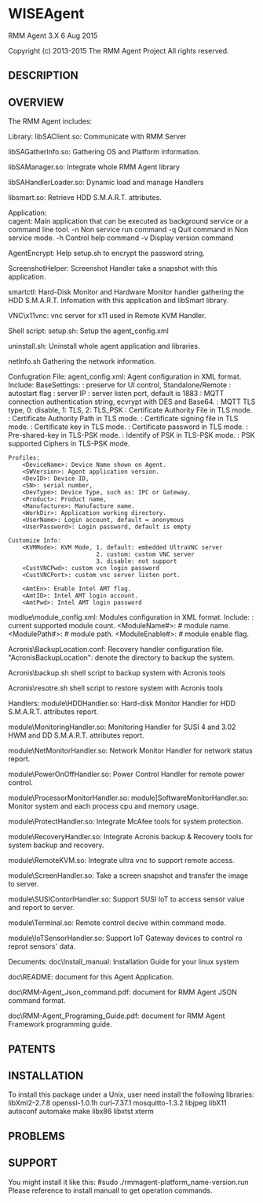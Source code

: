 # WISEAgent
RMM Agent 3.X 6 Aug 2015

 Copyright (c) 2013-2015 The RMM Agent Project
 All rights reserved.

 DESCRIPTION
 -----------

 

 OVERVIEW
 --------

 The RMM Agent includes:
 
Library:
 libSAClient.so:
     Communicate with RMM Server
	 
 libSAGatherInfo.so:
     Gathering OS and Platform information.
	 
 libSAManager.so:
	 Integrate whole RMM Agent library
	 
 libSAHandlerLoader.so:
	 Dynamic load and manage Handlers

 libsmart.so:
     Retrieve HDD S.M.A.R.T. attributes.

Application:     
 cagent:
     Main application that can be executed as background service or
     a command line tool. 
      -n    Non service run command
      -q    Quit command in Non service mode.
	  -h    Control help command
      -v    Display version command
	  
 AgentEncrypt:
     Help setup.sh to encrypt the password string.
	 
 ScreenshotHelper:
     Screenshot Handler take a snapshot with this application.

 smartctl:
     Hard-Disk Monitor and Hardware Monitor handler gathering the HDD S.M.A.R.T. Infomation with this application and libSmart library.
	 
 VNC\x11vnc:
	 vnc server for x11 used in Remote KVM Handler.
	 
Shell script:
 setup.sh:
     Setup the agent_config.xml
	 
 uninstall.sh:
     Uninstall whole agent application and libraries.
	 
 netInfo.sh
     Gathering the network information.
	 
Confugration File: 
 agent_config.xml:
     Agent configuration in XML format. Include:
	 BaseSettings:
        <RunMode>: preserve for UI control, Standalone/Remote
	    <AutoStart>: autostart flag
        <ServerIP>: server IP
		<ServerPort>: server listen port, default is 1883
		<ConnAuth>: MQTT connection authentication string, ecvrypt with DES and Base64.
		<TLSType>: MQTT TLS type, 0: disable, 1: TLS, 2: TLS_PSK
		<CAFile>: Certificate Authority File in TLS mode.
		<CAPath>: Certificate Authority Path in TLS mode.
		<CertFile>: Certificate signing file in TLS mode.
		<KeyFile>: Certificate key in TLS mode.
		<CertPW>: Certificate password in TLS mode.
		<PSK>: Pre-shared-key in TLS-PSK mode.
		<PSKIdentify>: Identify of PSK in TLS-PSK mode.
		<PSKCiphers>: PSK supported Ciphers in TLS-PSK mode.
		
	Profiles:
		<DeviceName>: Device Name shown on Agent.
		<SWVersion>: Agent application version.
		<DevID>: Device ID,
		<SN>: serial number,
		<DevType>: Device Type, such as: IPC or Gateway.
		<Product>: Product name,
		<Manufacture>: Manufacture name.
		<WorkDir>: Application working directory.
		<UserName>: Login account, default = anonymous
		<UserPassword>: Login password, default is empty
	
	Customize Info:
		<KVMMode>: KVM Mode, 1. default: embedded UltraVNC server
							 2. custom: custom VNC server
							 3. disable: not support
		<CustVNCPwd>: custom vcn login password
		<CustVNCPort>: custom vnc server listen port.
		
		<AmtEn>: Enable Intel AMT flag.
		<AmtID>: Intel AMT login account.
		<AmtPwd>: Intel AMT login password
	
	
 modlue\module_config.xml:
     Modules configuration in XML format. Include:
     <ModuleNum>: current supported module count.
     <ModuleName#>: # module name.
     <ModulePath#>: # module path.
     <ModuleEnable#>: # module enable flag.

 Acronis\BackupLocation.conf:
     Recovery handler configuration file.
	 "AcronisBackupLocation": denote the directory to backup the system.
	 
 Acronis\backup.sh
	 shell script to backup system with Acronis tools
	 
 Acronis\resotre.sh
	 shell script to restore system with Acronis tools
     
Handlers:
 module\HDDHandler.so:
     Hard-disk Monitor Handler for HDD S.M.A.R.T. attributes report.

 module\MonitoringHandler.so:
     Monitoring Handler for SUSI 4 and 3.02 HWM and DD S.M.A.R.T. attributes report.
	 
 module\NetMonitorHandler.so:
     Network Monitor Handler for network status report.
	 
 module\PowerOnOffHandler.so:
     Power Control Handler for remote power control.
	 
 module\ProcessorMonitorHandler.so:
 module]SoftwareMonitorHandler.so:
     Monitor system and each process cpu and memory usage.
	 
 module\ProtectHandler.so:
     Integrate McAfee tools for system protection.
	 
 module\RecoveryHandler.so:
     Integrate Acronis backup & Recovery tools for system backup and recovery. 

 module\RemoteKVM.so:
     Integrate ultra vnc to support remote access.

 module\ScreenHandler.so:
     Take a screen snapshot and transfer the image to server. 
	 
 module\SUSIContorlHandler.so:
     Support SUSI IoT to access sensor value and report to server.
	 
 module\Terminal.so:
     Remote control decive within command mode. 
	 
 module\IoTSensorHandler.so:
     Support IoT Gateway devices to control ro reprot sensors' data. 
	 
Decuments:
 doc\Install_manual:
     Installation Guide for your linux system
	 
 doc\README:
     document for this Agent Application.
	 
 doc\RMM-Agent_Json_command.pdf:
     document for RMM Agent JSON command format.
	 
 doc\RMM-Agent_Programing_Guide.pdf:
     document for RMM Agent Framework programming guide.
	 
 PATENTS
 -------

 

 INSTALLATION
 ------------

 To install this package under a Unix, user need install the following libraries:
   libXml2-2.7.8
   openssl-1.0.1h
   curl-7.37.1
   mosquitto-1.3.2
   libjpeg
   libX11
   autoconf
   automake
   make
   libx86
   libxtst
   xterm

	
 PROBLEMS
 --------


 SUPPORT
 -------

 You might install it like this:
 #sudo ./rmmagent-platform_name-version.run
 Please reference to install manuall to get operation commands. 
 


 
